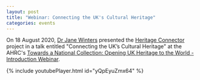```yaml
---
layout: post
title: "Webinar: Connecting the UK's Cultural Heritage"
categories: events
---
```


On 18 August 2020, [Dr Jane Winters](https://research.sas.ac.uk/search/staff/126/professor-jane-winters) presented the [Heritage Connector](https://www.sciencemuseumgroup.org.uk/project/heritage-connector/) project in a talk entitled "Connecting the UK’s Cultural Heritage" at the AHRC's [Towards a National Collection: Opening UK Heritage to the World - Introduction Webinar](https://ahrc.ukri.org/research/fundedthemesandprogrammes/tanc-opening-uk-heritage-to-the-world/). 

{% include youtubePlayer.html id="yQpEyuZmx64" %}
